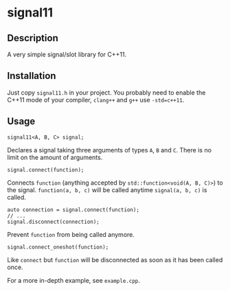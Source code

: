 signal11
========

Description
-----------

A very simple signal/slot library for C++11.

Installation
------------

Just copy `signal11.h` in your project.
You probably need to enable the C++11 mode of your compiler, `clang++` and `g++` use `-std=c++11`.

Usage
-----

    signal11<A, B, C> signal;

Declares a signal taking three arguments of types `A`, `B` and `C`.
There is no limit on the amount of arguments.

    signal.connect(function);

Connects `function` (anything accepted by `std::function<void(A, B, C)>`) to the signal.
`function(a, b, c)` will be called anytime `signal(a, b, c)` is called.

    auto connection = signal.connect(function);
    // ...
    signal.disconnect(connection);

Prevent `function` from being called anymore.

    signal.connect_oneshot(function);

Like `connect` but `function` will be disconnected as soon as it has been called once.

For a more in-depth example, see `example.cpp`.

